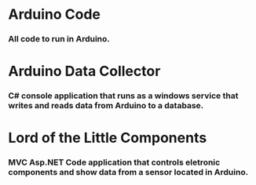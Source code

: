 # Arduino Code
### All code to run in Arduino.

# Arduino Data Collector
### C# console application that runs as a windows service that writes and reads data from Arduino to a database.

# Lord of the Little Components
### MVC Asp.NET Code application that controls eletronic components and show data from a sensor located in Arduino.
